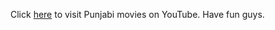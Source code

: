 Click [here](https://www.youtube.com/results?search_query=punjabi+movies) to visit Punjabi movies on YouTube. Have fun guys.